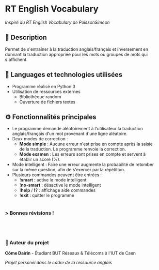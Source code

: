 # RT English Vocabulary
*Inspiré du RT English Vocabulary de PoissonSimeon*

## 📜 Description
Permet de s'entraîner à la traduction anglais/français et inversement en donnant la traduction appropriée pour les mots ou groupes de mots qui s'affichent.

## 🔎 Languages et technologies utilisées
- Programme réalisé en Python 3
- Utilisation de ressources externes
  - Bibliothèque random
  - Ouverture de fichiers textes

## ⚙️ Fonctionnalités principales
- Le programme demande aléatoirement à l'utilisateur la traduction anglais/français d'un mot provenant d'une ligne aléatoire.
- Deux modes de correction :
  - **Mode simple** : Aucune erreur n'est prise en compte après la saisie de la traduction. Le programme renvoie la correction.
  - **Mode examen** : Les erreurs sont prises en compte et servent à établir un score (%).
- Mode intelligent : Faire une erreur augmente la probabilité de retomber sur la même question, afin de s'exercer par la répétition.
- Plusieurs commandes peuvent être entrées :
  - **!smart** : active le mode intelligent
  - **!no-smart** : désactive le mode intelligent
  - **!help** / **!?** : affichage aide commandes
  - **!exit** : quitter le programme⠀  
⠀
### > Bonnes révisions !
⠀
-------------

### 👤 Auteur du projet
**Côme Dairin** - Étudiant BUT Réseaux & Télécoms à l'IUT de Caen

*Projet personel dans le cadre de la ressource anglais*
